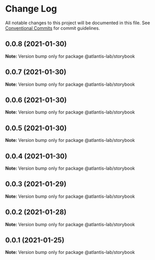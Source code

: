 # Change Log

All notable changes to this project will be documented in this file.
See [Conventional Commits](https://conventionalcommits.org) for commit guidelines.

## 0.0.8 (2021-01-30)

**Note:** Version bump only for package @atlantis-lab/storybook





## 0.0.7 (2021-01-30)

**Note:** Version bump only for package @atlantis-lab/storybook





## 0.0.6 (2021-01-30)

**Note:** Version bump only for package @atlantis-lab/storybook





## 0.0.5 (2021-01-30)

**Note:** Version bump only for package @atlantis-lab/storybook





## 0.0.4 (2021-01-30)

**Note:** Version bump only for package @atlantis-lab/storybook





## 0.0.3 (2021-01-29)

**Note:** Version bump only for package @atlantis-lab/storybook





## 0.0.2 (2021-01-28)

**Note:** Version bump only for package @atlantis-lab/storybook





## 0.0.1 (2021-01-25)

**Note:** Version bump only for package @atlantis-lab/storybook
